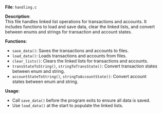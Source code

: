 **File**: `handling.c`

**Description**:  
This file handles linked list operations for transactions and accounts. It includes functions to load and save data, clear the linked lists, and convert between enums and strings for transaction and account states.

**Functions**:
- `save_data()`: Saves the transactions and accounts to files.
- `load_data()`: Loads transactions and accounts from files.
- `clear_lists()`: Clears the linked lists for transactions and accounts.
- `transStateToString()`, `stringToTransState()`: Convert transaction states between enum and string.
- `accountStateToString()`, `stringToAccountState()`: Convert account states between enum and string.

**Usage**:
- Call `save_data()` before the program exits to ensure all data is saved.
- Use `load_data()` at the start to populate the linked lists.
